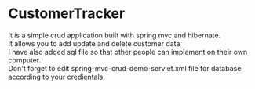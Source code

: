 # CustomerTracker
It is a simple crud application built with spring mvc and hibernate.</br>
It allows you to add update and delete customer data</br>
I have also added sql file so that other people can implement on their own computer.</br>
Don't forget to edit spring-mvc-crud-demo-servlet.xml file for database according to your credientals.

